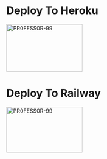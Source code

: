 # Deploy To Heroku

<a href="https://github.com/PR0FESS0R-99"><img src="https://github.com/PR0FESS0R-99/Buttons/blob/Professor-99/heroku/herokudeploy-01.svg" alt="PR0FESS0R-99" border="0" height="125" width="200" align="center" /></a>


# Deploy To Railway

<a href="https://github.com/PR0FESS0R-99"><img src="https://github.com/PR0FESS0R-99/Buttons/blob/Professor-99/Railway/Railwaydeploy_01.png" alt="PR0FESS0R-99" border="0" height="120" width="200" align="center" /></a>


